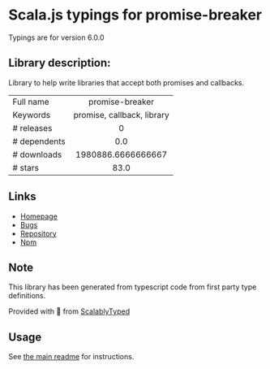 
# Scala.js typings for promise-breaker

Typings are for version 6.0.0

## Library description:
Library to help write libraries that accept both promises and callbacks.

|                    |                 |
| ------------------ | :-------------: |
| Full name          | promise-breaker |
| Keywords           | promise, callback, library |
| # releases         | 0 |
| # dependents       | 0.0 |
| # downloads        | 1980886.6666666667 |
| # stars            | 83.0 |

## Links
- [Homepage](https://github.com/jwalton/node-promise-breaker#readme)
- [Bugs](https://github.com/jwalton/node-promise-breaker/issues)
- [Repository](https://github.com/jwalton/node-promise-breaker)
- [Npm](https://www.npmjs.com/package/promise-breaker)
    


## Note
This library has been generated from typescript code from first party type definitions.

Provided with :purple_heart: from [ScalablyTyped](https://github.com/oyvindberg/ScalablyTyped)

## Usage
See [the main readme](../../readme.md) for instructions.



